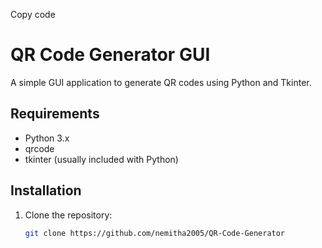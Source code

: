 
Copy code
# QR Code Generator GUI

A simple GUI application to generate QR codes using Python and Tkinter.

## Requirements

- Python 3.x
- qrcode
- tkinter (usually included with Python)

## Installation

1. Clone the repository:
   ```sh
   git clone https://github.com/nemitha2005/QR-Code-Generator